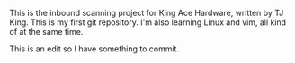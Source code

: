 
This is the inbound scanning project for King Ace Hardware, written by TJ King. This is my first git repository. I'm also learning Linux and vim, all kind of at the same time.

This is an edit so I have something to commit. 
